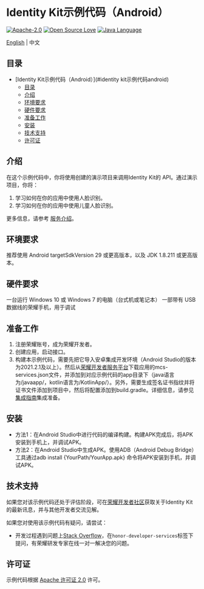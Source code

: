 # Identity Kit示例代码（Android）

[![Apache-2.0](https://img.shields.io/badge/license-Apache-blue)](http://www.apache.org/licenses/LICENSE-2.0)
[![Open Source Love](https://img.shields.io/static/v1?label=Open%20Source&message=%E2%9D%A4%EF%B8%8F&color=green)]()
[![Java Language](https://img.shields.io/badge/language-java-green.svg)](https://www.java.com/en/)

[English](README.md) | 中文

## 目录

- [Identity Kit示例代码（Android）](#identity kit示例代码android)
  - [目录](#目录)
  - [介绍](#介绍)
  - [环境要求](#环境要求)
  - [硬件要求](#硬件要求)
  - [准备工作](#准备工作)
  - [安装](#安装)
  - [技术支持](#技术支持)
  - [许可证](#许可证)

## 介绍

在这个示例代码中，你将使用创建的演示项目来调用Identity Kit的 API。通过演示项目，你将：

1. 学习如何在你的应用中使用人脸识别。
2. 学习如何在你的应用中使用儿童人脸识别。

更多信息，请参考
[服务介绍](https://developer.honor.com/cn/docs/11020/guides/introduction)。

## 环境要求

推荐使用 Android targetSdkVersion 29 或更高版本，以及 JDK 1.8.211 或更高版本。

## 硬件要求

一台运行 Windows 10 或 Windows 7 的电脑（台式机或笔记本）
一部带有 USB 数据线的荣耀手机，用于调试

## 准备工作

1.	注册荣耀账号，成为荣耀开发者。
2.	创建应用，启动接口。
3.	构建本示例代码，需要先把它导入安卓集成开发环境（Android Studio的版本为2021.2.1及以上）。然后从[荣耀开发者服务平台](https://developer.hihonor.com/)下载应用的mcs-services.json文件，并添加到对应示例代码的app目录下（java语言为/javaapp/，kotlin语言为/KotlinApp/）。另外，需要生成签名证书指纹并将证书文件添加到项目中，然后将配置添加到build.gradle。详细信息，请参见[集成指南](https://developer.honor.com/cn/docs/11020/guides/app-registration)集成准备。

## 安装

* 方法1：在Android Studio中进行代码的编译构建。构建APK完成后，将APK安装到手机上，并调试APK。
* 方法2：在Android Studio中生成APK。使用ADB（Android Debug Bridge）工具通过adb install {YourPath/YourApp.apk} 命令将APK安装到手机，并调试APK。

## 技术支持

如果您对该示例代码还处于评估阶段，可在[荣耀开发者社区](https://developer.hihonor.com/cn/forum/?navation=dh11614886576872095748%2F1)获取关于Identity Kit的最新讯息，并与其他开发者交流见解。

如果您对使用该示例代码有疑问，请尝试：
- 开发过程遇到问题上[Stack Overflow](https://stackoverflow.com/questions/tagged/honor-developer-services?tab=Votes)，在`honor-developer-services`标签下提问，有荣耀研发专家在线一对一解决您的问题。

## 许可证

示例代码根据 [Apache 许可证 2.0](http://www.apache.org/licenses/LICENSE-2.0) 许可。
